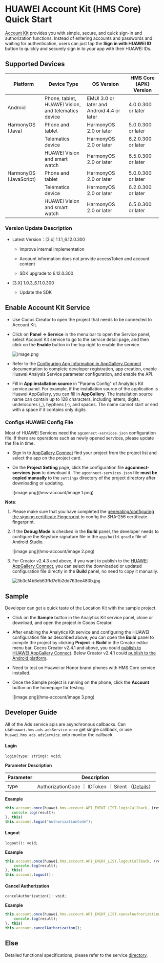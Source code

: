 # HUAWEI Account Kit (HMS Core) Quick Start

[Account Kit](https://developer.huawei.com/consumer/en/hms/huawei-accountkit) provides you with simple, secure, and quick sign-in and authorization functions. Instead of entering accounts and passwords and waiting for authentication, users can just tap the **Sign in with HUAWEI ID** button to quickly and securely sign in to your app with their HUAWEI IDs.

## Supported Devices

|Platform|Device Type|OS Version|HMS Core (APK) Version|
|-|-|-|-|
|Android|Phone, tablet, HUAWEI Vision, and telematics device|EMUI 3.0 or later and Android 4.4 or later|4.0.0.300 or later|
|HarmonyOS (Java)|Phone and tablet|HarmonyOS 2.0 or later|5.0.0.300 or later|
||Telematics device|HarmonyOS 2.0 or later|6.2.0.300 or later|
||HUAWEI Vision and smart watch|HarmonyOS 2.0 or later|6.5.0.300 or later|
|HarmonyOS (JavaScript)|Phone and tablet|HarmonyOS 2.0 or later|5.0.0.300 or later|
||Telematics device|HarmonyOS 2.0 or later|6.2.0.300 or later|
||HUAWEI Vision and smart watch|HarmonyOS 2.0 or later|6.5.0.300 or later|

### Version Update Description

- Latest Version：[3.x] 1.1.1_6.12.0.300
    - Improve internal implementation
    - Account information does not provide accessToken and account content

    - SDK upgrade to 6.12.0.300

- [3.X] 1.0.3_6.11.0.300

    - Update the SDK

## Enable Account Kit Service

- Use Cocos Creator to open the project that needs to be connected to Account Kit.

- Click on **Panel -> Service** in the menu bar to open the Service panel, select Account Kit service to go to the service detail page, and then click on the **Enable** button in the top right to enable the service. 

    ![image.png](hms-account/image.png)

- Refer to the [Configuring App Information in AppGallery Connect](https://developer.huawei.com/consumer/en/doc/development/HMSCore-Guides/android-config-agc-0000001050163815) documentation to complete developer registration, app creation, enable Huawei Analysis Service parameter configuration, and enable the API.

- Fill in **App installation source** in "Params Config" of Analytics Kit service panel. For example, if the installation source of the application is Huawei AppGallery, you can fill in  **AppGallery**. The installation source name can contain up to 128 characters, including letters, digits, underscores (_), hyphens (-), and spaces. The name cannot start or end with a space if it contains only digits.

### Configs HUAWEI Config File

Most of HUAWEI Services need the `agconnect-services.json` configuration file. If there are operations such as newly opened services, please update the file in time.

- Sign in to [AppGallery Connect](https://developer.huawei.com/consumer/en/service/josp/agc/index.html) find your project from the project list and select the app on the project card.

- On the **Project Setting** page, click the configuration file **agconnect-services.json** to download it. The `agconnect-services.json` file **must be copied manually** to the `settings` directory of the project directory after downloading or updating.

    ![image.png](hms-account/image 1.png)

**Note**:

1. Please make sure that you have completed the [generating/configuring the signing certificate Fingerprint](https://developer.huawei.com/consumer/en/doc/development/HMSCore-Guides/config-agc-0000001050166285#EN-US_TOPIC_0000001054452903__section10260203515546) to config the SHA-256 certificate fingerprint.

2. If the **Debug Mode** is checked in the **Build** panel, the developer needs to configure the Keystore signature file in the `app/build.gradle` file of Android Studio.

    ![image.png](hms-account/image 2.png)

1. For Creator v2.4.3 and above, if you want to publish to the [HUAWEI AppGallery Connect](https://docs.cocos.com/creator/manual/en/publish/publish-huawei-agc.html), you can select the downloaded or updated configuration file directly in the **Build** panel, no need to copy it manually.

    ![3b3cf4b6eb63ffd7e1b2dd763ee480b.jpg](hms-account/3b3cf4b6eb63ffd7e1b2dd763ee480b.jpg)

## Sample

Developer can get a quick taste of the Location Kit with the sample project.

- Click on the **Sample** button in the Analytics Kit service panel, clone or download, and open the project in Cocos Creator.

- After enabling the Analytics Kit service and configuring the HUAWEI configuration file as described above, you can open the **Build** panel to compile the project by clicking **Project -> Build** in the Creator editor menu bar. Cocos Creator v2.4.1 and above, you could [publish to HUAWEI AppGallery Connect](https://docs.cocos.com/creator/manual/en/publish/publish-huawei-agc.html). Below Creator v2.4.1 could [publish to the Android platform](https://docs.cocos.com/creator/manual/en/publish/publish-native.html).

- Need to test on Huawei or Honor brand phones with HMS Core service installed.

- Once the Sample project is running on the phone, click the **Account** button on the homepage for testing.

    ![image.png](hms-account/image 3.png)

## Developer Guide

All of the Ads service apis are asynchronous callbacks. Can use`huawei.hms.ads.adsService.once` get single callback, or use `huawei.hms.ads.adsService.on`to monitor the callback.

#### Login

`login(type: string): void;`

**Parameter Description**

|Parameter|Description|
|-|-|
|type|AuthorizationCode ｜ IDToken ｜ Silent （[Details](https://developer.huawei.com/consumer/en/doc/development/HMSCore-Guides/dev-guide-account-0000001050048888)）|

**Example**

```JavaScript
this.account.once(huawei.hms.account.API_EVENT_LIST.loginCallback, (result: huawei.hms.account.ApiCbResult) => {
   console.log(result);
}, this)
this.account.login("AuthorizationCode");
```

#### Logout

`logout(): void;`

**Example**

```JavaScript
this.account.once(huawei.hms.account.API_EVENT_LIST.logoutCallback, (result: huawei.hms.account.ApiCbResult) => {
    console.log(result);
}, this)
this.account.logout();
```

#### Cancel Authorization

`cancelAuthorization(): void;`

**Example**

```JavaScript
this.account.once(huawei.hms.account.API_EVENT_LIST.cancelAuthorizationCallback, (result: huawei.hms.account.ApiCbResult) => {
    console.log(result);
}, this)
this.account.cancelAuthorization();
```

## Else

Detailed functional specifications, please refer to the service [directory](https://developer.huawei.com/consumer/en/doc/development/HMSCore-Guides/dev-guide-account-0000001050048888).

